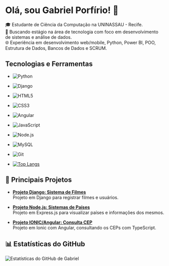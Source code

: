 # Olá, sou Gabriel Porfírio! 👋

🎓 Estudante de Ciência da Computação na UNINASSAU - Recife.  
💼 Buscando estágio na área de tecnologia com foco em desenvolvimento de sistemas e análise de dados.  
🌐 Experiência em desenvolvimento web/mobile, Python, Power BI, POO, Estrutura de Dados, Bancos de Dados e SCRUM.

## Tecnologias e Ferramentas
- ![Python](https://img.shields.io/badge/Python-3776AB?style=flat&logo=python&logoColor=white)
- ![Django](https://img.shields.io/badge/Django-092E20?style=flat&logo=django&logoColor=white)
- ![HTML5](https://img.shields.io/badge/HTML5-E34F26?style=flat&logo=html5&logoColor=white)
- ![CSS3](https://img.shields.io/badge/CSS3-1572B6?style=flat&logo=css3&logoColor=white)
- ![Angular](https://img.shields.io/badge/Angular-DD0031?style=for-the-badge&logo=angular&logoColor=white)
- ![JavaScript](https://img.shields.io/badge/JavaScript-F7DF1E?style=flat&logo=javascript&logoColor=black)
- ![Node.js](https://img.shields.io/badge/Node.js-43853D?style=for-the-badge&logo=node.js&logoColor=white)
- ![MySQL](	https://img.shields.io/badge/MySQL-00000F?style=for-the-badge&logo=mysql&logoColor=white)
- ![Git](https://img.shields.io/badge/Git-F05032?style=flat&logo=git&logoColor=white)

- [![Top Langs](https://github-readme-stats.vercel.app/api/top-langs/?username=anuraghazra)](https://github.com/anuraghazra/github-readme-stats)

## 🌟 Principais Projetos
- **[Projeto Django: Sistema de Filmes](https://github.com/gabrielporfirioo/Django-filmes)**  
  Projeto em Django para registrar filmes e usuários.

- **[Projeto Node.js: Sistemas de Países](https://github.com/gabrielporfirioo/RESTCountries-veloz)**  
  Projeto em Express.js para visualizar países e informações dos mesmos.

- **[Projeto IONIC/Angular: Consulta CEP](https://github.com/gabrielporfirioo/ConsultaCep)**  
  Projeto em Ionic com Angular, consultando os CEPs com TypeScript.


## 📊 Estatísticas do GitHub
![Estatísticas do GitHub de Gabriel](https://github-readme-stats.vercel.app/api?username=gabrielporfirioo&show_icons=true&theme=radical)
